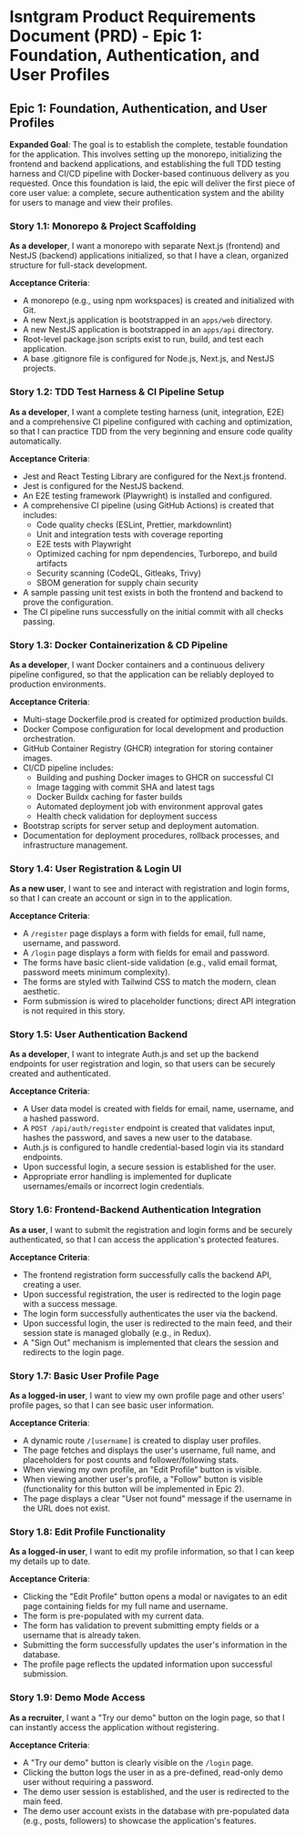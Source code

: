 # Isntgram Product Requirements Document (PRD) - Epic 1: Foundation, Authentication, and User Profiles

## Epic 1: Foundation, Authentication, and User Profiles

**Expanded Goal**: The goal is to establish the complete, testable foundation for the application. This involves setting
up the monorepo, initializing the frontend and backend applications, and establishing the full TDD testing harness and
CI/CD pipeline with Docker-based continuous delivery as you requested. Once this foundation is laid, the epic will
deliver the first piece of core user value: a complete, secure authentication system and the ability for users to manage
and view their profiles.

### Story 1.1: Monorepo & Project Scaffolding

**As a developer**, I want a monorepo with separate Next.js (frontend) and NestJS (backend) applications initialized, so
that I have a clean, organized structure for full-stack development.

**Acceptance Criteria**:

- A monorepo (e.g., using npm workspaces) is created and initialized with Git.
- A new Next.js application is bootstrapped in an `apps/web` directory.
- A new NestJS application is bootstrapped in an `apps/api` directory.
- Root-level package.json scripts exist to run, build, and test each application.
- A base .gitignore file is configured for Node.js, Next.js, and NestJS projects.

### Story 1.2: TDD Test Harness & CI Pipeline Setup

**As a developer**, I want a complete testing harness (unit, integration, E2E) and a comprehensive CI pipeline
configured with caching and optimization, so that I can practice TDD from the very beginning and ensure code quality
automatically.

**Acceptance Criteria**:

- Jest and React Testing Library are configured for the Next.js frontend.
- Jest is configured for the NestJS backend.
- An E2E testing framework (Playwright) is installed and configured.
- A comprehensive CI pipeline (using GitHub Actions) is created that includes:
  - Code quality checks (ESLint, Prettier, markdownlint)
  - Unit and integration tests with coverage reporting
  - E2E tests with Playwright
  - Optimized caching for npm dependencies, Turborepo, and build artifacts
  - Security scanning (CodeQL, Gitleaks, Trivy)
  - SBOM generation for supply chain security
- A sample passing unit test exists in both the frontend and backend to prove the configuration.
- The CI pipeline runs successfully on the initial commit with all checks passing.

### Story 1.3: Docker Containerization & CD Pipeline

**As a developer**, I want Docker containers and a continuous delivery pipeline configured, so that the application can
be reliably deployed to production environments.

**Acceptance Criteria**:

- Multi-stage Dockerfile.prod is created for optimized production builds.
- Docker Compose configuration for local development and production orchestration.
- GitHub Container Registry (GHCR) integration for storing container images.
- CI/CD pipeline includes:
  - Building and pushing Docker images to GHCR on successful CI
  - Image tagging with commit SHA and latest tags
  - Docker Buildx caching for faster builds
  - Automated deployment job with environment approval gates
  - Health check validation for deployment success
- Bootstrap scripts for server setup and deployment automation.
- Documentation for deployment procedures, rollback processes, and infrastructure management.

### Story 1.4: User Registration & Login UI

**As a new user**, I want to see and interact with registration and login forms, so that I can create an account or sign
in to the application.

**Acceptance Criteria**:

- A `/register` page displays a form with fields for email, full name, username, and password.
- A `/login` page displays a form with fields for email and password.
- The forms have basic client-side validation (e.g., valid email format, password meets minimum complexity).
- The forms are styled with Tailwind CSS to match the modern, clean aesthetic.
- Form submission is wired to placeholder functions; direct API integration is not required in this story.

### Story 1.5: User Authentication Backend

**As a developer**, I want to integrate Auth.js and set up the backend endpoints for user registration and login, so
that users can be securely created and authenticated.

**Acceptance Criteria**:

- A User data model is created with fields for email, name, username, and a hashed password.
- A `POST /api/auth/register` endpoint is created that validates input, hashes the password, and saves a new user to the
  database.
- Auth.js is configured to handle credential-based login via its standard endpoints.
- Upon successful login, a secure session is established for the user.
- Appropriate error handling is implemented for duplicate usernames/emails or incorrect login credentials.

### Story 1.6: Frontend-Backend Authentication Integration

**As a user**, I want to submit the registration and login forms and be securely authenticated, so that I can access the
application's protected features.

**Acceptance Criteria**:

- The frontend registration form successfully calls the backend API, creating a user.
- Upon successful registration, the user is redirected to the login page with a success message.
- The login form successfully authenticates the user via the backend.
- Upon successful login, the user is redirected to the main feed, and their session state is managed globally (e.g., in
  Redux).
- A "Sign Out" mechanism is implemented that clears the session and redirects to the login page.

### Story 1.7: Basic User Profile Page

**As a logged-in user**, I want to view my own profile page and other users' profile pages, so that I can see basic user
information.

**Acceptance Criteria**:

- A dynamic route `/[username]` is created to display user profiles.
- The page fetches and displays the user's username, full name, and placeholders for post counts and follower/following
  stats.
- When viewing my own profile, an "Edit Profile" button is visible.
- When viewing another user's profile, a "Follow" button is visible (functionality for this button will be implemented
  in Epic 2).
- The page displays a clear "User not found" message if the username in the URL does not exist.

### Story 1.8: Edit Profile Functionality

**As a logged-in user**, I want to edit my profile information, so that I can keep my details up to date.

**Acceptance Criteria**:

- Clicking the "Edit Profile" button opens a modal or navigates to an edit page containing fields for my full name and
  username.
- The form is pre-populated with my current data.
- The form has validation to prevent submitting empty fields or a username that is already taken.
- Submitting the form successfully updates the user's information in the database.
- The profile page reflects the updated information upon successful submission.

### Story 1.9: Demo Mode Access

**As a recruiter**, I want a "Try our demo" button on the login page, so that I can instantly access the application
without registering.

**Acceptance Criteria**:

- A "Try our demo" button is clearly visible on the `/login` page.
- Clicking the button logs the user in as a pre-defined, read-only demo user without requiring a password.
- The demo user session is established, and the user is redirected to the main feed.
- The demo user account exists in the database with pre-populated data (e.g., posts, followers) to showcase the
  application's features.
